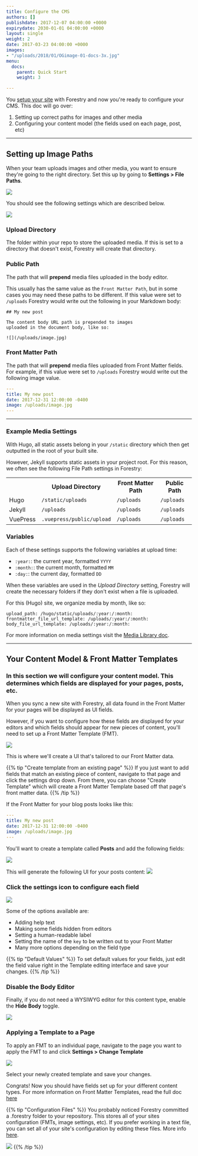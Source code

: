```yaml
---
title: Configure the CMS
authors: []
publishdate: 2017-12-07 04:00:00 +0000
expirydate: 2030-01-01 04:00:00 +0000
layout: single
weight: 2
date: 2017-03-23 04:00:00 +0000
images:
- "/uploads/2018/01/OGimage-01-docs-3x.jpg"
menu:
  docs:
    parent: Quick Start
    weight: 3

---
```

You [setup your site](/docs/quickstart/setup-site/ "Setup Your Site") with Forestry and now you're ready to configure your CMS.  This doc will go over:

1. Setting up correct paths for images and other media
2. Configuring your content model (the fields used on each page, post, etc)

***

## Setting up Image Paths

When your team uploads images and other media, you want to ensure they're going to the right directory. Set this up by going to **Settings > File Paths**.

![](/uploads/2018/01/settings.png)

You should see the following settings which are described below.

![](/uploads/2019/02/file-paths.png)

### Upload Directory

The folder within your repo to store the uploaded media. If this is set to a directory that doesn't exist, Forestry will create that directory.

### Public Path

The path that will **prepend** media files uploaded in the body editor.

This usually has the same value as the `Front Matter Path`, but in some cases you may need these paths to be different. If this value were set to `/uploads` Forestry would write out the following in your Markdown body:

    ## My new post

    The content body URL path is prepended to images
    uploaded in the document body, like so:

    ![](/uploads/image.jpg)

### Front Matter Path

The path that will **prepend** media files uploaded from Front Matter fields. For example, if this value were set to `/uploads` Forestry would write out the following image value.

```yaml
---
title: My new post
date: 2017-12-31 12:00:00 -0400
image: /uploads/image.jpg
---
```

***

### Example Media Settings

With Hugo, all static assets belong in your `/static` directory which then get outputted in the root of your built site.

However, Jekyll supports static assets in your project root.  For this reason, we often see the following File Path settings in Forestry:

<table>
<tr>
<th></th>
<th>Upload Directory</th>
<th>Front Matter Path</th>
<th>Public Path</th>
</tr>
<tr>
<td>Hugo</td>
<td><code>/static/uploads</code></td>
<td><code>/uploads</code></td>
<td><code>/uploads</code></td>
</tr>
<tr>
<td>Jekyll</td>
<td><code>/uploads</code></td>
<td><code>/uploads</code></td>
<td><code>/uploads</code></td>
</tr>  
<tr>
<td>VuePress</td>  
<td><code>.vuepress/public/upload</code></td>  
<td><code>/uploads</code></td>  
<td><code>/uploads</code></td>  
</tr>  
</table>

### Variables

Each of these settings supports the following variables at upload time:

* `:year:`: the current year, formatted `YYYY`
* `:month:`: the current month, formatted `MM`
* `:day:`: the current day, formatted `DD`

When these variables are used in the _Upload Directory_ setting, Forestry will create the necessary folders if they don't exist when a file is uploaded.

For this (Hugo) site, we organize media by month, like so:

    upload_path: /hugo/static/uploads/:year:/:month:
    frontmatter_file_url_template: /uploads/:year:/:month:
    body_file_url_template: /uploads/:year:/:month:

For more information on media settings visit the [Media Library doc](/docs/editing/media-library/#configuring-the-media-library).

***

## Your Content Model & Front Matter Templates

### In this section we will configure your content model. This determines which fields are displayed for your pages, posts, etc.

When you sync a new site with Forestry, all data found in the Front Matter for your pages will be displayed as UI fields.

However, if you want to configure how these fields are displayed for your editors and which fields should appear for new pieces of content, you'll need to set up a Front Matter Template (FMT).

![](/uploads/2018/01/front-matter-templates.png)

This is where we'll create a UI that's tailored to our Front Matter data.

{{% tip "Create template from an existing page" %}}
If you just want to add fields that match an existing piece of content, navigate to that page and click the settings drop down. From there, you can choose "Create Template" which will create a Front Matter Template based off that page's front matter data.
{{% /tip %}}

If the Front Matter for your blog posts looks like this:

```yaml
---
title: My new post
date: 2017-12-31 12:00:00 -0400
image: /uploads/image.jpg
---
```

You'll want to create a template called **Posts** and add the following fields:

![](/uploads/2018/01/forestry-fields-ex.png)

This will generate the following UI for your posts content:
![](/uploads/2018/01/front-matter-fields-ex1.png)

### Click the settings icon to configure each field

![](/uploads/2018/01/field-settings.png)

Some of the options available are:

* Adding help text
* Making some fields hidden from editors
* Setting a human-readable label
* Setting the name of the `key` to be written out to your Front Matter
* Many more options depending on the field type

{{% tip "Default Values" %}}
To set default values for your fields, just edit the field value right in the Template editing interface and save your changes.
{{% /tip %}}

### Disable the Body Editor

Finally, if you do not need a WYSIWYG editor for this content type, enable the  **Hide Body** toggle.

![](/uploads/2018/01/hide-body.gif)

### Applying a Template to a Page

To apply an FMT to an individual page, navigate to the page you want to apply the FMT to and click **Settings > Change Template**

![](/uploads/2018/01/change-template.png)

Select your newly created template and save your changes.

Congrats! Now you should have fields set up for your different content types. For more information on Front Matter Templates, read the full doc [here](/docs/settings/front-matter-templates/)

{{% tip "Configuration Files" %}}
You probably noticed Forestry committed a .forestry folder to your repository. This stores all of your sites configuration (FMTs, image settings, etc). If you prefer working in a text file, you can set all of your site's configuration by editing these files. More info [here](/docs/settings/config-files/).

![](/uploads/2018/01/configuration-files.png)
{{% /tip %}}

<!--

## Invite Collaborators

## Configure Deployment -->